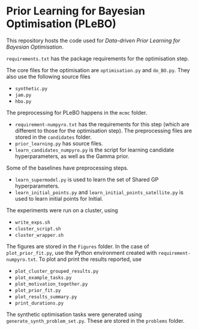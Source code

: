 # Prior Learning for Bayesian Optimisation (PLeBO)

This repository hosts the code used for *Data-driven Prior Learning for Bayesian Optimisation*. 

`requirements.txt` has the package requirements for the optimisation step.

The core files for the optimisation are `optimisation.py` and `do_BO.py`. They also use the following source files
* `synthetic.py`
* `jam.py`
* `hbo.py`

The preprocessing for PLeBO happens in the `mcmc` folder. 
* `requirement-numpyro.txt` has the requirements for this step (which are different to those for the optimisation step). The preprocessing files are stored in the `candidates` folder.
* `prior_learning.py` has source files.
* `learn_candidates_numpyro.py` is the script for learning candidate hyperparameters, as well as the Gamma prior.

Some of the baselines have preprocessing steps.
* `learn_supermodel.py` is used to learn the set of Shared GP hyperparameters.
* `learn_initial_points.py` and `learn_initial_points_satellite.py` is used to learn initial points for Initial.

The experiments were run on a cluster, using 
* `write_exps.sh`
* `cluster_script.sh`
* `cluster_wrapper.sh`


The figures are stored in the `Figures` folder. In the case of `plot_prior_fit.py`, use the Python environment created with `requirement-numpyro.txt`.
To plot and print the results reported, use
* `plot_cluster_grouped_results.py`
* `plot_example_tasks.py`
* `plot_motivation_together.py`
* `plot_prior_fit.py`
* `plot_results_summary.py`
* `print_durations.py`

The synthetic optimisation tasks were generated using `generate_synth_problem_set.py`. These are stored in the `problems` folder.
